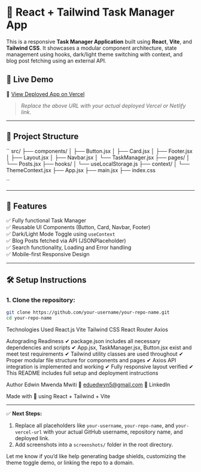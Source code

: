 # 📘 React + Tailwind Task Manager App

This is a responsive **Task Manager Application** built using **React**, **Vite**, and **Tailwind CSS**. It showcases a modular component architecture, state management using hooks, dark/light theme switching with context, and blog post fetching using an external API.

## 🚀 Live Demo

🔗 [View Deployed App on Vercel](https://your-vercel-url.vercel.app)  
> _Replace the above URL with your actual deployed Vercel or Netlify link._

---

## 📁 Project Structure
``
src/
├── components/
│   ├── Button.jsx
│   ├── Card.jsx
│   ├── Footer.jsx
│   ├── Layout.jsx
│   ├── Navbar.jsx
│   └── TaskManager.jsx
├── pages/
│   └── Posts.jsx
├── hooks/
│   └── useLocalStorage.js
├── context/
│   └── ThemeContext.jsx
├── App.jsx
├── main.jsx
├── index.css

``


---

## 🧪 Features

✅ Fully functional Task Manager  
✅ Reusable UI Components (Button, Card, Navbar, Footer)  
✅ Dark/Light Mode Toggle using `useContext`  
✅ Blog Posts fetched via API (JSONPlaceholder)  
✅ Search functionality, Loading and Error handling  
✅ Mobile-first Responsive Design  

---

## 🛠️ Setup Instructions

### 1. Clone the repository:

```bash
git clone https://github.com/your-username/your-repo-name.git
cd your-repo-name
```

 Technologies Used
React.js
Vite
Tailwind CSS
React Router
Axios

Autograding Readiness
✔ package.json includes all necessary dependencies and scripts
✔ App.jsx, TaskManager.jsx, Button.jsx exist and meet test requirements
✔ Tailwind utility classes are used throughout
✔ Proper modular file structure for components and pages
✔ Axios API integration is implemented and working
✔ Fully responsive layout verified
✔ This README includes full setup and deployment instructions

Author
Edwin Mwenda Mwiti
📧 eduedwyn5@gmail.com
🔗 LinkedIn 

Made with 💙 using React + Tailwind + Vite


---

✅ **Next Steps:**
1. Replace all placeholders like `your-username`, `your-repo-name`, and `your-vercel-url` with your actual GitHub username, repository name, and deployed link.
2. Add screenshots into a `screenshots/` folder in the root directory.

Let me know if you’d like help generating badge shields, customizing the theme toggle demo, or linking the repo to a domain.


